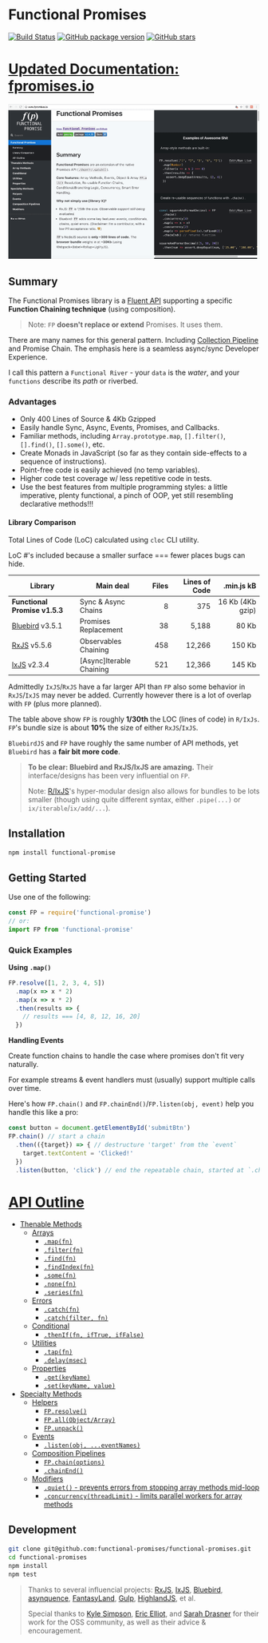 # Functional Promises

[![Build Status](https://travis-ci.org/functional-promises/functional-promises.svg?branch=master)](https://travis-ci.org/functional-promises/functional-promises)
[![GitHub package version](https://img.shields.io/github/package-json/v/functional-promises/functional-promises.svg?style=flat)](https://github.com/functional-promises/functional-promises)
[![GitHub stars](https://img.shields.io/github/stars/functional-promises/functional-promises.svg?label=Stars&style=flat)](https://github.com/functional-promises/functional-promises)

# [Updated Documentation: fpromises.io](http://www.fpromises.io/)

[![New Docs](docs-source/source/images/FunctionalPromises-Docs-Upgraded-960w.gif?raw=true)](http://www.fpromises.io/)

## Summary

The Functional Promises library is a [Fluent API](https://en.wikipedia.org/wiki/Fluent_interface#JavaScript) supporting a specific **Function Chaining technique** (using composition).

> Note: `FP` **doesn't replace or extend** Promises. It uses them.

There are many names for this general pattern. Including [Collection Pipeline](https://martinfowler.com/articles/collection-pipeline/) and Promise Chain.
The emphasis here is a seamless async/sync Developer Experience.

I call this pattern a `Functional River` - your `data` is the _water_, and your `functions` describe its _path_ or riverbed.

### Advantages

* Only 400 Lines of Source & 4Kb Gzipped
* Easily handle Sync, Async, Events, Promises, and Callbacks.
* Familiar methods, including `Array.prototype.map`, `[].filter()`, `[].find()`, `[].some()`, etc.
* Create Monads in JavaScript (so far as they contain side-effects to a sequence of instructions).
* Point-free code is easily achieved (no temp variables).
* Higher code test coverage w/ less repetitive code in tests.
* Use the best features from multiple programming styles: a little imperative, plenty functional, a pinch of OOP, yet still resembling declarative methods!!!

#### Library Comparison

Total Lines of Code (LoC) calculated using `cloc` CLI utility.

LoC #'s included because a smaller surface === fewer places bugs can hide.


| Library                                                       | Main deal                  | Files     | Lines of Code  | .min.js kB
|------------------------------                                 |-----------                 |---------: |--------------: |-------------------:
| **Functional Promise v1.5.3**                                 | Sync & Async Chains        |         8 |           375  | 16 Kb (4Kb gzip)
| [Bluebird](https://github.com/petkaantonov/bluebird) v3.5.1   | Promises Replacement       |        38 |         5,188  | 80 Kb
| [RxJS](https://github.com/ReactiveX/RxJS) v5.5.6              | Observables Chaining       |       458 |        12,266  | 150 Kb
| [IxJS](https://github.com/ReactiveX/IxJS) v2.3.4              | \[Async\]Iterable Chaining |       521 |        12,366  | 145 Kb

Admittedly `IxJS`/`RxJS` have a far larger API than `FP` also some behavior in `RxJS`/`IxJS` may never be added.
Currently however there is a lot of overlap with `FP` (plus more planned).

The table above show `FP` is roughly **1/30th** the LOC (lines of code) in `R/IxJs`.
`FP`'s bundle size is about **10%** the size of either `RxJS`/`IxJS`.

`BluebirdJS` and `FP` have roughly the same number of API methods, yet `Bluebird` has a **fair bit more code**.

> **To be clear: Bluebird and RxJS/IxJS are amazing.** Their interface/designs has been very influential on `FP`.
>
> Note: [R/IxJS](https://github.com/ReactiveX/IxJS)'s hyper-modular design also allows for bundles to be lots smaller (though using quite different syntax, either `.pipe(...)` or `ix/iterable`/`ix/add/...`).

## Installation

```sh
npm install functional-promise
```

## Getting Started

Use one of the following:

```js
const FP = require('functional-promise')
// or:
import FP from 'functional-promise'
```

### Quick Examples

**Using `.map()`**

```js
FP.resolve([1, 2, 3, 4, 5])
  .map(x => x * 2)
  .map(x => x * 2)
  .then(results => {
    // results === [4, 8, 12, 16, 20]
  })
```

**Handling Events**

Create function chains to handle the case where promises don't fit very naturally.

For example streams & event handlers must (usually) support multiple calls over time.

Here's how `FP.chain()` and `FP.chainEnd()`/`FP.listen(obj, event)` help you handle this like a pro:

```js
const button = document.getElementById('submitBtn')
FP.chain() // start a chain
  .then(({target}) => { // destructure 'target' from the `event`
    target.textContent = 'Clicked!'
  })
  .listen(button, 'click') // end the repeatable chain, started at `.chain()`
```

# [API Outline](http://fpromises.io/)

* [Thenable Methods](http://www.fpromises.io/#thenable-methods)
    * [Arrays](http://www.fpromises.io/#array-methods)
        * [`.map(fn)`](http://www.fpromises.io/#fp-map)
        * [`.filter(fn)`](http://www.fpromises.io/#fp-filter)
        * [`.find(fn)`](http://www.fpromises.io/#fp-find)
        * [`.findIndex(fn)`](http://www.fpromises.io/#fp-findIndex)
        * [`.some(fn)`](http://www.fpromises.io/#fp-some)
        * [`.none(fn)`](http://www.fpromises.io/#fp-none)
        * [`.series(fn)`](http://www.fpromises.io/#fp-series)
    * [Errors](http://www.fpromises.io/#errors)
        * [`.catch(fn)`](http://www.fpromises.io/#fp-catch)
        * [`.catch(filter, fn)`](http://www.fpromises.io/#fp-catch)
    * [Conditional](http://www.fpromises.io/#conditional)
        * [`.thenIf(fn, ifTrue, ifFalse)`](http://www.fpromises.io/#fp-thenIf)
    * [Utilities](http://www.fpromises.io/#utilities)
        * [`.tap(fn)`](http://www.fpromises.io/#fp-tap)
        * [`.delay(msec)`](http://www.fpromises.io/#fp-delay)
    * [Properties](http://www.fpromises.io/#properties)
        * [`.get(keyName)`](http://www.fpromises.io/#fp-get)
        * [`.set(keyName, value)`](http://www.fpromises.io/#fp-set)
* [Specialty Methods](http://www.fpromises.io/#specialty-methods)
    * [Helpers](http://www.fpromises.io/#helpers)
        * [`FP.resolve()`](http://www.fpromises.io/#fp-resolve)
        * [`FP.all(Object/Array)`](http://www.fpromises.io/#fp-all)
        * [`FP.unpack()`](http://www.fpromises.io/#fp-unpack)
    * [Events](http://www.fpromises.io/#events)
        * [`.listen(obj, ...eventNames)`](http://www.fpromises.io/#fp-listen)
    * [Composition Pipelines](http://www.fpromises.io/#composition-pipelines)
        * [`FP.chain(options)`](http://www.fpromises.io/#fp-chain)
        * [`.chainEnd()`](http://www.fpromises.io/#fp-chainend)
    * [Modifiers](http://www.fpromises.io/#modifiers)
        * [`.quiet()` - prevents errors from stopping array methods mid-loop](http://www.fpromises.io/#fp-quiet)
        * [`.concurrency(threadLimit)` - limits parallel workers for array methods](http://www.fpromises.io/#fp-concurrency)



## Development

```sh
git clone git@github.com:functional-promises/functional-promises.git
cd functional-promises
npm install
npm test
```


> Thanks to several influencial projects: [RxJS](https://github.com/ReactiveX/RxJS), [IxJS](https://github.com/ReactiveX/IxJS), [Bluebird](https://github.com/petkaantonov/bluebird), [asynquence](https://github.com/getify/asynquence), [FantasyLand](https://github.com/fantasyland/fantasy-land), [Gulp](https://github.com/gulpjs/gulp), [HighlandJS](https://github.com/caolan/highland), et al.
>
> Special thanks to [Kyle Simpson](https://github.com/getify), [Eric Elliot](https://medium.com/@_ericelliott), and [Sarah Drasner](https://sarahdrasnerdesign.com/) for their work for the OSS community, as well as their advice & encouragement.
